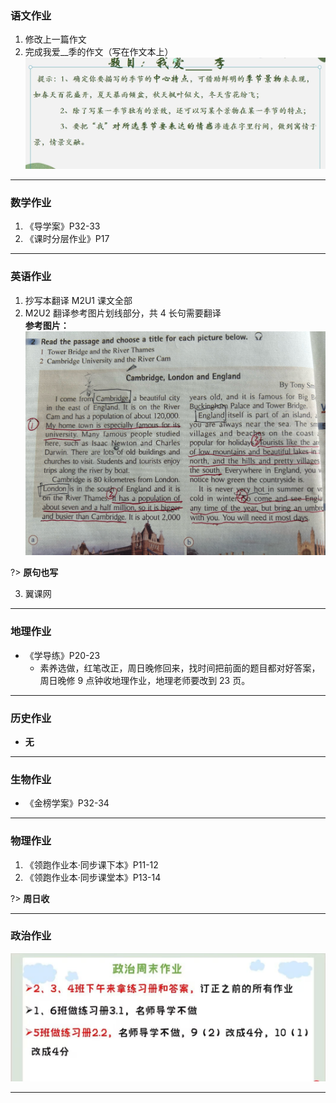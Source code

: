﻿### 语文作业

1. 修改上一篇作文
2. 完成我爱\_\_季的作文（写在作文本上）
   ![hw](hw_G8S1/_images/3c.jpg)

---

### 数学作业

1. 《导学案》P32-33
2. 《课时分层作业》P17

---

### 英语作业

1. 抄写本翻译 M2U1 课文全部
2. M2U2 翻译参考图片划线部分，共 4 长句需要翻译  
   **参考图片：**![参考图片](hw_G8S1/_images/3e.jpg)

?> **原句也写**

3. 翼课网

---

### 地理作业

- 《学导练》P20-23
  - 素养选做，红笔改正，周日晚修回来，找时间把前面的题目都对好答案，周日晚修 9 点钟收地理作业，地理老师要改到 23 页。

---

### 历史作业

- **无**

---

### 生物作业

- 《金榜学案》P32-34

---

### 物理作业

1. 《领跑作业本·同步课下本》P11-12
2. 《领跑作业本·同步课堂本》P13-14

?> **周日收**

---

### 政治作业

![hw](hw_G8S1/_images/3p.jpg)

---

